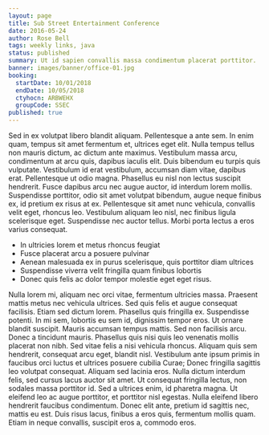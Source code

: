 ```yaml
---
layout: page
title: Sub Street Entertainment Conference
date: 2016-05-24
author: Rose Bell
tags: weekly links, java
status: published
summary: Ut id sapien convallis massa condimentum placerat porttitor.
banner: images/banner/office-01.jpg
booking:
  startDate: 10/01/2018
  endDate: 10/05/2018
  ctyhocn: ARBWEHX
  groupCode: SSEC
published: true
---
```

Sed in ex volutpat libero blandit aliquam. Pellentesque a ante sem. In enim quam, tempus sit amet fermentum et, ultrices eget elit. Nulla tempus tellus non mauris dictum, ac dictum ante maximus. Vestibulum massa arcu, condimentum at arcu quis, dapibus iaculis elit. Duis bibendum eu turpis quis vulputate. Vestibulum id erat vestibulum, accumsan diam vitae, dapibus erat. Pellentesque ut odio magna. Phasellus eu nisl non lectus suscipit hendrerit. Fusce dapibus arcu nec augue auctor, id interdum lorem mollis. Suspendisse porttitor, odio sit amet volutpat bibendum, augue neque finibus ex, id pretium ex risus at ex. Pellentesque sit amet nunc vehicula, convallis velit eget, rhoncus leo. Vestibulum aliquam leo nisl, nec finibus ligula scelerisque eget. Suspendisse nec auctor tellus. Morbi porta lectus a eros varius consequat.

* In ultricies lorem et metus rhoncus feugiat
* Fusce placerat arcu a posuere pulvinar
* Aenean malesuada ex in purus scelerisque, quis porttitor diam ultrices
* Suspendisse viverra velit fringilla quam finibus lobortis
* Donec quis felis ac dolor tempor molestie eget eget risus.

Nulla lorem mi, aliquam nec orci vitae, fermentum ultricies massa. Praesent mattis metus nec vehicula ultrices. Sed quis felis et augue consequat facilisis. Etiam sed dictum lorem. Phasellus quis fringilla ex. Suspendisse potenti. In mi sem, lobortis eu sem id, dignissim tempor eros. Ut ornare blandit suscipit. Mauris accumsan tempus mattis. Sed non facilisis arcu. Donec a tincidunt mauris.
Phasellus quis nisi quis leo venenatis mollis placerat non nibh. Sed vitae felis a nisi vehicula rhoncus. Aliquam quis sem hendrerit, consequat arcu eget, blandit nisl. Vestibulum ante ipsum primis in faucibus orci luctus et ultrices posuere cubilia Curae; Donec fringilla sagittis leo volutpat consequat. Aliquam sed lacinia eros. Nulla dictum interdum felis, sed cursus lacus auctor sit amet. Ut consequat fringilla lectus, non sodales massa porttitor id. Sed a ultrices enim, id pharetra magna. Ut eleifend leo ac augue porttitor, et porttitor nisl egestas. Nulla eleifend libero hendrerit faucibus condimentum. Donec elit ante, pretium id sagittis nec, mattis eu est. Duis risus lacus, finibus a eros quis, fermentum mollis quam. Etiam in neque convallis, suscipit eros a, commodo eros.
